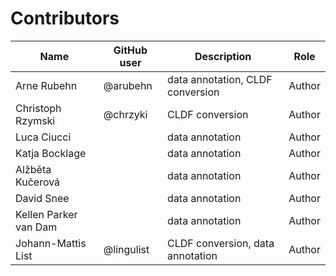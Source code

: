 # Contributors

Name                  | GitHub user | Description                      | Role
---                   | ---         | ---                              | ---
Arne Rubehn           | @arubehn    | data annotation, CLDF conversion | Author
Christoph Rzymski     | @chrzyki    | CLDF conversion                  | Author
Luca Ciucci           |             | data annotation                  | Author
Katja Bocklage        |             | data annotation                  | Author
Alžběta Kučerová      |             | data annotation                  | Author
David Snee            |             | data annotation                  | Author
Kellen Parker van Dam |             | data annotation                  | Author
Johann-Mattis List    | @lingulist  | CLDF conversion, data annotation | Author

